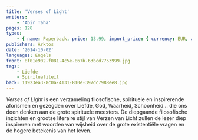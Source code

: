 ```yaml
---
title: 'Verses of Light'
writers:
    - 'Abir Taha'
pages: 128
types:
    - { name: Paperback, price: 13.99, import_price: { currency: EUR, amount: 10.56 }, isbn: 978-1-910524-10-7, size: { height: 216, width: 140, depth: 8 }, supplier: 'Ex Libris' }
publishers: Arktos
date: '2014-10-02'
languages: Engels
front: 8f01e902-f081-4c5e-867b-63bcd7753999.jpg
tags:
    - Liefde
    - Spiritualiteit
back: 11923ea3-8c0a-4131-810e-397dc7988ee8.jpg
---
```


*Verses of Light* is een verzameling filosofische, spirituele en inspirerende aforismen en gezegden over Liefde, God, Waarheid, Schoonheid... die ons doen denken aan de grote spirituele meesters. De diepgaande filosofische inzichten en grootse literaire stijl van Verzen van Licht zullen de lezer diep inspireren met woorden van wijsheid over de grote existentiële vragen en de hogere betekenis van het leven.
